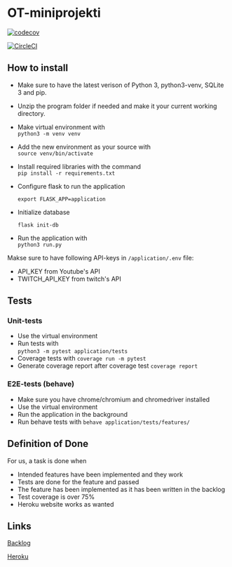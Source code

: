 # OT-miniprojekti 
[![codecov](https://codecov.io/gh/Konsulttiktukka-Consulting/OT-miniprojekti/branch/master/graph/badge.svg)](https://codecov.io/gh/Konsulttiktukka-Consulting/OT-miniprojekti)

[![CircleCI](https://circleci.com/gh/Konsulttiktukka-Consulting/OT-miniprojekti.svg?style=svg)](https://circleci.com/gh/Konsulttiktukka-Consulting/OT-miniprojekti)


## How to install
* Make sure to have the latest verison of Python 3, python3-venv, SQLite 3 and pip. 
* Unzip the program folder if needed and make it your current working directory.
* Make virtual environment with  
`python3 -m venv venv`  
* Add the new environment as your source with  
`source venv/bin/activate`  
* Install required libraries with the command  
`pip install -r requirements.txt`  
* Configure flask to run the application

   `export FLASK_APP=application`
* Initialize database

   `flask init-db`
* Run the application with  
`python3 run.py` 

 Makse sure to have following API-keys in `/application/.env` file:   
- API_KEY from Youtube's API  
- TWITCH_API_KEY from twitch's API

## Tests

### Unit-tests
* Use the virtual environment  
* Run tests with  
`python3 -m pytest application/tests`
* Coverage tests with
`coverage run -m pytest`
* Generate coverage report after coverage test
`coverage report`

### E2E-tests (behave)

* Make sure you have chrome/chromium and chromedriver installed
* Use the virtual environment
* Run the application in the background
* Run behave tests with `behave application/tests/features/`


## Definition of Done

For us, a task is done when  
* Intended features have been implemented and they work  
* Tests are done for the feature and passed  
* The feature has been implemented as it has been written in the backlog
* Test coverage is over 75%
* Heroku website works as wanted


## Links
[Backlog](https://docs.google.com/spreadsheets/d/1Wlm32y41gkM6qK-flYYq2uv-XSGK1AAIOtu35zd_JlQ/edit?usp=sharing)

[Heroku](http://konsulttitukkaconsulting.herokuapp.com/)


